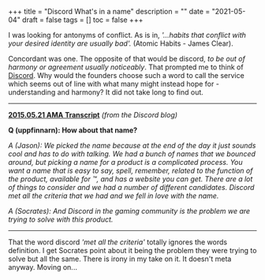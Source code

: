 +++
title = "Discord  What's in a name"
description = ""
date = "2021-05-04"
draft = false
tags = []
toc = false
+++

I was looking for antonyms of conflict. As is in, *'...habits that conflict with your desired identity are usually bad'.* (Atomic Habits - James Clear). 

Concordant was one. The opposite of that would be discord, *to be out of harmony or agreement usually noticeably*. That prompted me to think of [Discord](https://blog.discord.com/). Why would the founders choose such a word to call the service which seems out of line with what many might instead hope for - understanding and harmony? It did not take long to find out. 
___

**[2015.05.21 AMA Transcript](https://blog.discord.com/2015-05-21-ama-transcript-3968de391c53)** *(from the Discord blog)*

**Q (uppfinnarn): How about that name?**

*A (Jason): We picked the name because at the end of the day it just sounds cool and has to do with talking. We had a bunch of names that we bounced around, but picking a name for a product is a complicated process. You want a name that is easy to say, spell, remember, related to the function of the product, available for ™, and has a website you can get. There are a lot of things to consider and we had a number of different candidates. Discord met all the criteria that we had and we fell in love with the name.*

*A (Socrates): And Discord in the gaming community is the problem we are trying to solve with this product.*
___

That the word discord *'met all the criteria'* totally ignores the words definition. I get Socrates point about it being the problem they were trying to solve but all the same. There is irony in my take on it. It doesn't meta anyway. Moving on...